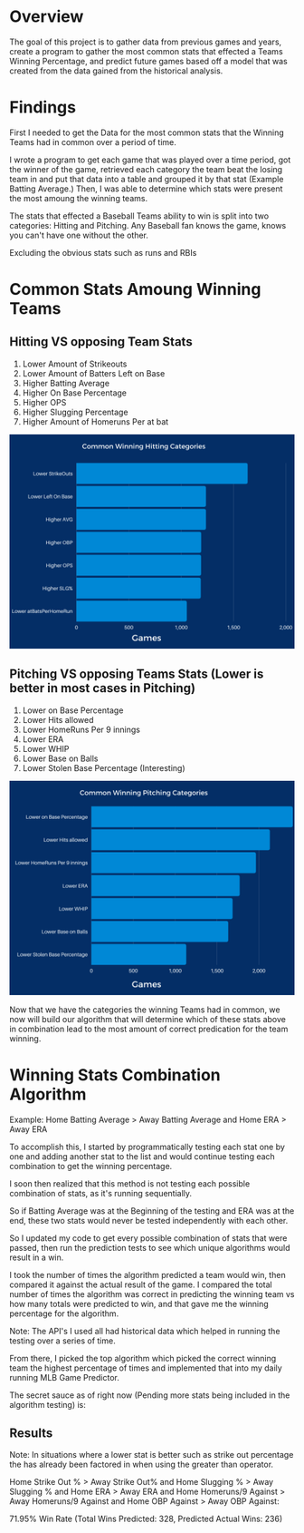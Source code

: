 # Overview
The goal of this project is to gather data from previous games and years, create a program to gather the most common stats that effected a Teams Winning Percentage, and predict future games based off a model that was created from the data gained from the historical analysis.

# Findings
First I needed to get the Data for the most common stats that the Winning Teams had in common over a period of time.

I wrote a program to get each game that was played over a time period, got the winner of the game, retrieved each category the team beat the losing team in and put that data into a table and grouped it by that stat (Example Batting Average.) Then, I was able to determine which stats were present the most amoung the winning teams.

The stats that effected a Baseball Teams ability to win is split into two categories: Hitting and Pitching. Any Baseball fan knows the game, knows you can't have one without the other.

Excluding the obvious stats such as runs and RBIs

# Common Stats Amoung Winning Teams

## Hitting VS opposing Team Stats

1. Lower Amount of Strikeouts  
2. Lower Amount of Batters Left on Base  
3. Higher Batting Average  
4. Higher On Base Percentage  
5. Higher OPS  
6. Higher Slugging Percentage  
7. Higher Amount of Homeruns Per at bat  

![alt text](https://github.com/brianschroeder/MLB-Game-Predictor/blob/main/Winning%20Common%20Hitting.png?raw=true)

## Pitching VS opposing Teams Stats (Lower is better in most cases in Pitching)  

1. Lower on Base Percentage  
2. Lower Hits allowed  
3. Lower HomeRuns Per 9 innings  
4. Lower ERA  
5. Lower WHIP  
6. Lower Base on Balls  
7. Lower Stolen Base Percentage (Interesting) 

![alt text](https://github.com/brianschroeder/MLB-Game-Predictor/blob/d70e33042524982b5d414ce78f3c195a9950d17c/Winning%20Common%20Pitching%20Categories.png?raw=true)

Now that we have the categories the winning Teams had in common, we now will build our algorithm that will determine which of these stats above in combination lead to the most amount of correct predication for the team winning.

# Winning Stats Combination Algorithm

Example: Home Batting Average > Away Batting Average and Home ERA > Away ERA

To accomplish this, I started by programmatically testing each stat one by one and adding another stat to the list and would continue testing each combination to get the winning percentage.

I soon then realized that this method is not testing each possible combination of stats, as it's running sequentially. 

So if Batting Average was at the Beginning of the testing and ERA was at the end, these two stats would never be tested independently with each other.

So I updated my code to get every possible combination of stats that were passed, then run the prediction tests to see which unique algorithms would result in a win.

I took the number of times the algorithm predicted a team would win, then compared it against the actual result of the game. I compared the total number of times the algorithm was correct in predicting the winning team vs how many totals were predicted to win, and that gave me the winning percentage for the algorithm.

Note: The API's I used all had historical data which helped in running the testing over a series of time.

From there, I picked the top algorithm which picked the correct winning team the highest percentage of times and implemented that into my daily running MLB Game Predictor.

The secret sauce as of right now (Pending more stats being included in the algorithm testing) is:

## Results

Note: In situations where a lower stat is better such as strike out percentage the has already been factored in when using the greater than operator.

Home Strike Out % > Away Strike Out% and Home Slugging % > Away Slugging % and Home ERA > Away ERA and Home Homeruns/9 Against > Away Homeruns/9 Against and Home OBP Against > Away OBP Against:

71.95% Win Rate (Total Wins Predicted: 328, Predicted Actual Wins: 236)
